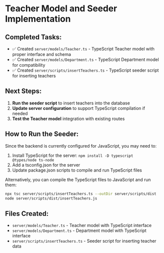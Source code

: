 # Teacher Model and Seeder Implementation

## Completed Tasks:
- ✅ Created `server/models/Teacher.ts` - TypeScript Teacher model with proper interface and schema
- ✅ Created `server/models/Department.ts` - TypeScript Department model for compatibility
- ✅ Created `server/scripts/insertTeachers.ts` - TypeScript seeder script for inserting teachers

## Next Steps:
1. **Run the seeder script** to insert teachers into the database
2. **Update server configuration** to support TypeScript compilation if needed
3. **Test the Teacher model** integration with existing routes

## How to Run the Seeder:
Since the backend is currently configured for JavaScript, you may need to:
1. Install TypeScript for the server: `npm install -D typescript @types/node ts-node`
2. Add a tsconfig.json for the server
3. Update package.json scripts to compile and run TypeScript files

Alternatively, you can compile the TypeScript files to JavaScript and run them:
```bash
npx tsc server/scripts/insertTeachers.ts --outDir server/scripts/dist
node server/scripts/dist/insertTeachers.js
```

## Files Created:
- `server/models/Teacher.ts` - Teacher model with TypeScript interface
- `server/models/Department.ts` - Department model with TypeScript interface  
- `server/scripts/insertTeachers.ts` - Seeder script for inserting teacher data
